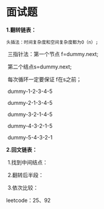 # 面试题

**1.翻转链表：**

 	头插法：时间复杂度和空间复杂度都为O（n）;

​	三指针法：第一个节点 f=dummy.next;

​			   第二个结点s=dummy.next;

​				每次循环一定要保证 f在s之前；

​			   dummy-1-2-3-4-5

​			    dummy-2-1-3-4-5

​			    dummy-3-2-1-4-5

​			    dummy-4-3-2-1-5

​			    dummy-5-4-3-2-1

**2.回文链表：**

​	1.找到中间结点：

​	2.翻转后半段：

​	3.依次比较：



leetcode：25、92	